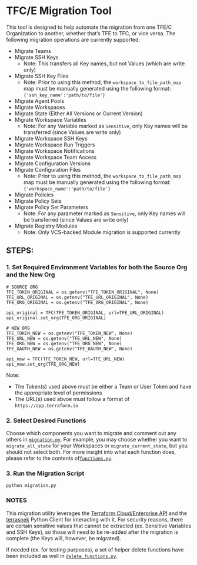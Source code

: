 # TFC/E Migration Tool
This tool is designed to help automate the migration from one TFE/C Organization to another, whether that’s TFE to TFC, or vice versa.  The following migration operations are currently supported:

* Migrate Teams
* Migrate SSH Keys
    * Note: This transfers all Key names, but not Values (which are write only)
* Migrate SSH Key Files
   * Note: Prior to using this method, the `workspace_to_file_path_map` map must be manually generated using the following format: `{'ssh_key_name':'path/to/file'}`
* Migrate Agent Pools
* Migrate Workspaces
* Migrate State (Either All Versions or Current Version)
* Migrate Workspace Variables
    * Note: For any Variable marked as `Sensitive`, only Key names will be transferred (since Values are write only)
* Migrate Workspace SSH Keys
* Migrate Workspace Run Triggers
* Migrate Workspace Notifications
* Migrate Workspace Team Access
* Migrate Configuration Versions
* Migrate Configuration Files
   * Note: Prior to using this method, the `workspace_to_file_path_map` map must be manually generated using the following format: `{'workspace_name':'path/to/file'}`
* Migrate Policies
* Migrate Policy Sets
* Migrate Policy Set Parameters
    * Note: For any parameter marked as `Sensitive`, only Key names will be transferred (since Values are write only)
* Migrate Registry Modules 
    * Note: Only VCS-backed Module migration is supported currently


## STEPS:
### 1. Set Required Environment Variables for both the Source Org and the New Org
```
# SOURCE ORG
TFE_TOKEN_ORIGINAL = os.getenv("TFE_TOKEN_ORIGINAL", None) 
TFE_URL_ORIGINAL = os.getenv("TFE_URL_ORIGINAL", None)
TFE_ORG_ORIGINAL = os.getenv("TFE_ORG_ORIGINAL", None)

api_original = TFC(TFE_TOKEN_ORIGINAL, url=TFE_URL_ORIGINAL)
api_original.set_org(TFE_ORG_ORIGINAL)

# NEW ORG
TFE_TOKEN_NEW = os.getenv("TFE_TOKEN_NEW", None)
TFE_URL_NEW = os.getenv("TFE_URL_NEW", None)
TFE_ORG_NEW = os.getenv("TFE_ORG_NEW", None)
TFE_OAUTH_NEW = os.getenv("TFE_OAUTH_NEW", None)

api_new = TFC(TFE_TOKEN_NEW, url=TFE_URL_NEW)
api_new.set_org(TFE_ORG_NEW)
```
Note:
* The Token(s) used above must be either a Team or User Token and have the appropriate level of permissions
* The URL(s) used abvoe must follow a format of `https://app.terraform.io`


### 2. Select Desired Functions

Choose which components you want to migrate and comment out any others in [`migration.py`](migration.py).  For example, you may choose whether you want to `migrate_all_state` for your Workspaces or `migrate_current_state`, but you should not select both.  For more insight into what each function does, please refer to the contents of[`functions.py`](functions.py).

### 3. Run the Migration Script
```
python migration.py
```

### NOTES
This migration utility leverages the [Terraform Cloud/Enterprise API](https://www.terraform.io/docs/cloud/api/index.html) and the [terrasnek](https://github.com/dahlke/terrasnek) Python Client for interacting with it.  For security reasons, there are certain sensitive values that cannot be extracted (ex. Sensitive Variables and SSH Keys), so those will need to be re-added after the migration is complete (the Keys will, however, be migrated).

If needed (ex. for testing purposes), a set of helper delete functions have been included as well in [`delete_functions.py`](delete_functions.py).
